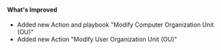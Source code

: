 #### What's Improved
- Added new Action and playbook "Modify Computer Organization Unit (OU)"
- Added new Action "Modify User Organization Unit (OU)"
